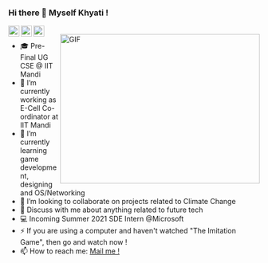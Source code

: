 ### Hi there 👋 Myself Khyati !

<a href="https://github.com/khyati18">
  <img align="left" alt="Khyati's Github" width="22px" src="https://cdn.jsdelivr.net/npm/simple-icons@v3/icons/github.svg" />
</a>
<a href="https://www.linkedin.com/in/khyati-agarwal-29913116b/">
  <img align="left" alt="Khyati's LinkdeIN" width="22px" src="https://cdn.jsdelivr.net/npm/simple-icons@v3/icons/linkedin.svg" />
</a>
<a href="https://www.instagram.com/khyati__agarwal__/">
  <img align="left" alt="Khyati's Instagram" width="22px" src="https://cdn.jsdelivr.net/npm/simple-icons@v3/icons/instagram.svg" />
</a>

<!---
	[![HitCount](http://hits.dwyl.com/khyati18/khyati18.svg)](http://hits.dwyl.com/khyati18/khyati18)
-->

<br />
<img align="right" alt="GIF" src="https://media.giphy.com/media/TdwUupHjofXWF6LJJc/giphy.gif" width="400px" height="300" />

- 🎓 Pre-Final UG CSE @ IIT Mandi
- 🔭 I’m currently working as E-Cell Co-ordinator at IIT Mandi 
- 🌱 I’m currently learning game development, designing and OS/Networking
- 👯 I’m looking to collaborate on projects related to Climate Change
- 💬 Discuss with me about anything related to future tech
- :computer: Incoming Summer 2021 SDE Intern @Microsoft
- ⚡ If you are using a computer and haven't watched "The Imitation Game", then go and watch now !
- 📫 How to reach me: [Mail me !](mailto:agarwal.khyati5@gmail.com)

<br />
<br />
